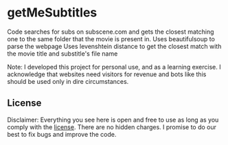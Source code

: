 # getMeSubtitles
Code searches for subs on subscene.com and gets the closest matching one to the same folder that the movie is present in.
Uses beautifulsoup to parse the webpage
Uses levenshtein distance to get the closest match with the movie title and substitle's file name

Note: I developed this project for personal use, and as a learning exercise. I acknowledge that websites need visitors for revenue and bots like this should be used only in dire circumstances. 

## License

Disclaimer: Everything you see here is open and free to use as long as you comply with the [license](https://github.com/punituee/getMeSubtitles/blob/master/LICENSE). There are no hidden charges. I promise to do our best to fix bugs and improve the code.
